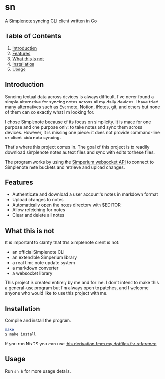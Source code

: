 # sn

A [Simplenote](https://simplenote.com) syncing CLI client written in Go

## Table of Contents

1. [Introduction](#introduction)
2. [Features](#features)
3. [What this is not](#what-this-is-not)
4. [Installation](#installation)
5. [Usage](#usage)

## Introduction

Syncing textual data across devices is always difficult. I've never found a simple alternative for syncing notes across all my daily devices. I have tried many alternatives such as Evernote, Notion, iNotes, git, and others but none of them can do exactly what I'm looking for.

I chose Simplenote because of its focus on simplicity. It is made for one purpose and one purpose only: to take notes and sync them across devices. However, it is missing one piece: it does not provide command-line or client-side note syncing.

That's where this project comes in. The goal of this project is to readily download simplenote notes as text files and sync with edits to these files.

The program works by using the [Simperium websocket API](https://simperium.com/docs/websocket) to connect to Simplenote note buckets and retrieve and upload changes.

## Features

* Authenticate and download a user account's notes in markdown format
* Upload changes to notes
* Automatically open the notes directory with $EDITOR
* Allow refetching for notes
* Clear and delete all notes

## What this is not

It is important to clarify that this Simplenote client is not:

* an official Simplenote CLI
* an extendible Simperium library
* a real time note update system
* a markdown converter
* a websocket library

This project is created entirely by me and for me. I don't intend to make this a general-use program but I'm always open to patches, and I welcome anyone who would like to use this project with me.

## Installation

Compile and install the program.

```sh
make
$ make install
```

If you run NixOS you can use [this derivation from my dotfiles for reference](https://github.com/bossley9/dotfiles/blob/7b7c1d19ba1e1f4cd5fa62a55bc7c553abc1d17c/user/packages/sn.nix).

## Usage

Run `sn h` for more usage details.
